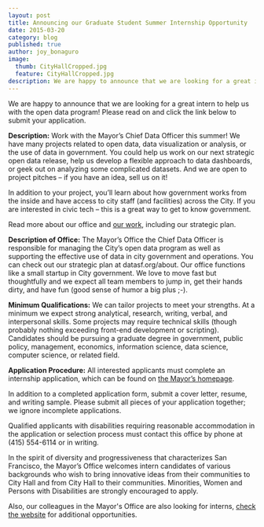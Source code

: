 ```yaml
---
layout: post
title: Announcing our Graduate Student Summer Internship Opportunity
date: 2015-03-20
category: blog
published: true
author: joy_bonaguro
image:
  thumb: CityHallCropped.jpg
  feature: CityHallCropped.jpg
description: We are happy to announce that we are looking for a great intern to help us with the open data program!
---
```

We are happy to announce that we are looking for a great intern to help us with the open data program! Please read on and click the link below to submit your application.

**Description:** Work with the Mayor’s Chief Data Officer this summer! We have many projects related to open data, data visualization or analysis, or the use of data in government. You could help us work on our next strategic open data release, help us develop a flexible approach to data dashboards, or geek out on analyzing some complicated datasets. And we are open to project pitches – if you have an idea, sell us on it!

In addition to your project, you’ll learn about how government works from the inside and have access to city staff (and facilities) across the City. If you are interested in civic tech – this is a great way to get to know government.

Read more about our office and [our work](http://datasf.org/about/), including our strategic plan.

**Description of Office:** The Mayor’s Office the Chief Data Officer is responsible for managing the City’s open data program as well as supporting the effective use of data in city government and operations. You can check out our strategic plan at datasf.org/about. Our office functions like a small startup in City government. We love to move fast but thoughtfully and we expect all team members to jump in, get their hands dirty, and have fun (good sense of humor a big plus ;-).

**Minimum Qualifications:** We can tailor projects to meet your strengths. At a minimum we expect strong analytical, research, writing, verbal, and interpersonal skills. Some projects may require technical skills (though probably nothing exceeding front-end development or scripting). Candidates should be pursuing a graduate degree in government, public policy, management, economics, information science, data science, computer science, or related field.

**Application Procedure:** All interested applicants must complete an internship application, which can be found on [the Mayor’s homepage](http://www.sfmayor.org/index.aspx?page=18).

In addition to a completed application form, submit a cover letter, resume, and writing sample. Please submit all pieces of your application together; we ignore incomplete applications. 

Qualified applicants with disabilities requiring reasonable accommodation in the application or selection process must contact this office by phone at (415) 554-6114 or in writing. 

In the spirit of diversity and progressiveness that characterizes San Francisco, the Mayor’s Office welcomes intern candidates of various backgrounds who wish to bring innovative ideas from their communities to City Hall and from City Hall to their communities. Minorities, Women and Persons with Disabilities are strongly encouraged to apply.

Also, our colleagues in the Mayor's Office are also looking for interns, [check the website](http://www.sfmayor.org/index.aspx?page=18) for additional opportunities.

